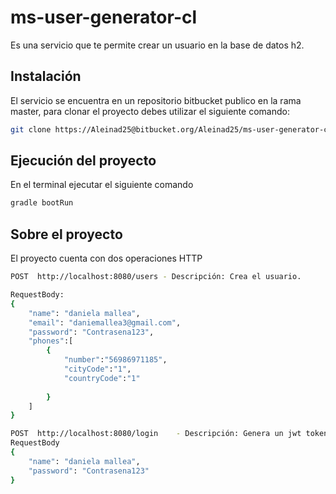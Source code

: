 # ms-user-generator-cl

Es una servicio que te permite crear un usuario en la base de datos h2.

## Instalación

El servicio se encuentra en un repositorio bitbucket publico en la rama master, para clonar el proyecto debes utilizar el siguiente comando:

```bash
git clone https://Aleinad25@bitbucket.org/Aleinad25/ms-user-generator-cl.git
```

## Ejecución del proyecto
En el terminal ejecutar el siguiente comando
```python
gradle bootRun
```

## Sobre el proyecto

El proyecto cuenta con dos operaciones HTTP
```bash
POST  http://localhost:8080/users - Descripción: Crea el usuario.

RequestBody:
{
	"name": "daniela mallea",
	"email": "daniemallea3@gmail.com",
	"password": "Contrasena123",
	"phones":[
		{
			"number":"56986971185",
			"cityCode":"1",
			"countryCode":"1"
			
		}
	]
}

POST  http://localhost:8080/login    - Descripción: Genera un jwt token en el header.
RequestBody
{
	"name": "daniela mallea",
	"password": "Contrasena123"
}
```
